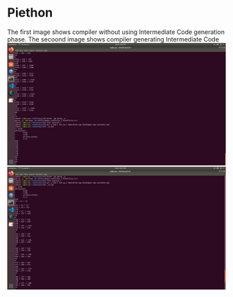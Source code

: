 # Piethon
The first image shows compiler without using Intermediate Code generation phase. 
The secoond image shows compiler generating Intermediate Code
![alt text](https://github.com/toughdude07/Piethon/blob/main/Example_Without_ICG.png)
![alt text](https://github.com/toughdude07/Piethon/blob/main/Example_With_ICG.png)

